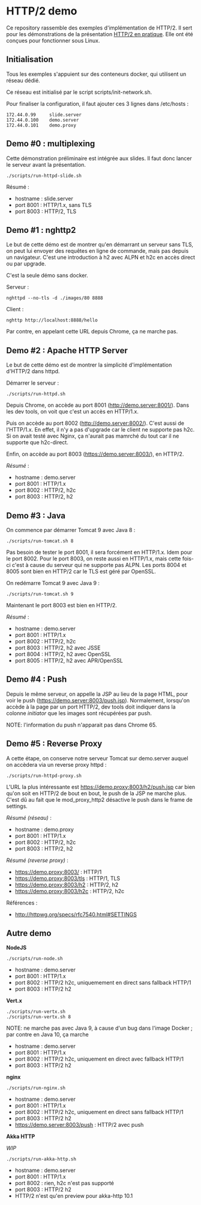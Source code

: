 # HTTP/2 demo

Ce repository rassemble des exemples d'implémentation de HTTP/2. 
Il sert pour les démonstrations de la présentation [HTTP/2 en pratique](http://prez.sewatech.fr/http2/).
Elle ont été conçues pour fonctionner sous Linux.

## Initialisation

Tous les exemples s'appuient sur des conteneurs docker, qui utilisent un réseau dédié.

Ce réseau est initialisé par le script scripts/init-network.sh.

Pour finaliser la configuration, il faut ajouter ces 3 lignes dans /etc/hosts :

```
172.44.0.99     slide.server
172.44.0.100    demo.server
172.44.0.101    demo.proxy
```

## Demo #0 : multiplexing

Cette démonstration préliminaire est intégrée aux slides.
Il faut donc lancer le serveur avant la présentation.

```
./scripts/run-httpd-slide.sh
```

Résumé :

* hostname : slide.server
* port 8001 : HTTP/1.x, sans TLS
* port 8003 : HTTP/2, TLS

## Demo #1 : nghttp2

Le but de cette démo est de montrer qu'en démarrant un serveur sans TLS, on peut lui envoyer des requêtes en ligne de commande, mais pas depuis un navigateur.
C'est une introduction à h2 avec ALPN et h2c en accès direct ou par upgrade.

C'est la seule démo sans docker.

Serveur :

```
nghttpd --no-tls -d ./images/80 8888
```

Client :

```
nghttp http://localhost:8888/hello
```

Par contre, en appelant cette URL depuis Chrome, ça ne marche pas.

## Demo #2 : Apache HTTP Server

Le but de cette démo est de montrer la simplicité d'implémentation d'HTTP/2 dans httpd.

Démarrer le serveur :

```
./scripts/run-httpd.sh
```

Depuis Chrome, on accède au port 8001 (http://demo.server:8001/).
Dans les dev tools, on voit que c'est un accès en HTTP/1.x.

Puis on accède au port 8002 (http://demo.server:8002/).
C'est aussi de l'HTTP/1.x.
En effet, il n'y a pas d'upgrade car le client ne supporte pas h2c.
Si on avait testé avec Nginx, ça n'aurait pas mamrché du tout car il ne supporte que h2c-direct.

Enfin, on accède au port 8003 (https://demo.server:8003/), en HTTP/2.

*Résumé* :

* hostname : demo.server
* port 8001 : HTTP/1.x
* port 8002 : HTTP/2, h2c
* port 8003 : HTTP/2, h2

## Demo #3 : Java

On commence par démarrer Tomcat 9 avec Java 8 :

```
./scripts/run-tomcat.sh 8
```

Pas besoin de tester le port 8001, il sera forcément en HTTP/1.x.
Idem pour le port 8002.
Pour le port 8003, on reste aussi en HTTP/1.x, mais cette fois-ci c'est à cause du serveur qui ne supporte pas ALPN.
Les ports 8004 et 8005 sont bien en HTTP/2 car le TLS est géré par OpenSSL.

On redémarre Tomcat 9 avec Java 9 :

```
./scripts/run-tomcat.sh 9
```

Maintenant le port 8003 est bien en HTTP/2.

*Résumé* :

* hostname : demo.server
* port 8001 : HTTP/1.x
* port 8002 : HTTP/2, h2c
* port 8003 : HTTP/2, h2 avec JSSE
* port 8004 : HTTP/2, h2 avec OpenSSL
* port 8005 : HTTP/2, h2 avec APR/OpenSSL

## Demo #4 : Push

Depuis le même serveur, on appelle la JSP au lieu de la page HTML, pour voir le push (https://demo.server:8003/push.jsp).
Normalement, lorsqu'on accède à la page par un port HTTP/2, dev tools doit indiquer dans la colonne _initiator_ que les images sont récupérées par push.

NOTE: l'information du push n'apparait pas dans Chrome 65.

## Demo #5 : Reverse Proxy

A cette étape, on conserve notre serveur Tomcat sur demo.server auquel on accèdera via un reverse proxy httpd :

```
./scripts/run-httpd-proxy.sh
```

L'URL la plus intéressante est https://demo.proxy:8003/h2/push.jsp car bien qu'on soit en HTTP/2 de bout en bout, 
le push de la JSP ne marche plus.
C'est dû au fait que le mod_proxy_http2 désactive le push dans le frame de settings.

*Résumé (réseau)* :

* hostname : demo.proxy
* port 8001 : HTTP/1.x
* port 8002 : HTTP/2, h2c
* port 8003 : HTTP/2, h2

*Résumé (reverse proxy)* :

* https://demo.proxy:8003/ : HTTP/1
* https://demo.proxy:8003/tls : HTTP/1, TLS
* https://demo.proxy:8003/h2 : HTTP/2, h2
* https://demo.proxy:8003/h2c : HTTP/2, h2c

Références :
* http://httpwg.org/specs/rfc7540.html#SETTINGS

## Autre demo

**NodeJS**

```
./scripts/run-node.sh
```

* hostname : demo.server
* port 8001 : HTTP/1.x
* port 8002 : HTTP/2 h2c, uniquemement en direct sans fallback HTTP/1
* port 8003 : HTTP/2 h2

**Vert.x**

```
./scripts/run-vertx.sh
./scripts/run-vertx.sh 8
```

NOTE: ne marche pas avec Java 9, à cause d'un bug dans l'image Docker ; par contre en Java 10, ça marche

* hostname : demo.server
* port 8001 : HTTP/1.x
* port 8002 : HTTP/2 h2c, uniquement en direct avec fallback HTTP/1
* port 8003 : HTTP/2 h2

**nginx**

```
./scripts/run-nginx.sh
```

* hostname : demo.server
* port 8001 : HTTP/1.x
* port 8002 : HTTP/2 h2c, uniquement en direct sans fallback HTTP/1
* port 8003 : HTTP/2 h2
* https://demo.server:8003/push : HTTP/2 avec push

**Akka HTTP**

_WIP_

```
./scripts/run-akka-http.sh
```

* hostname : demo.server
* port 8001 : HTTP/1.x
* port 8002 : rien, h2c n'est pas supporté
* port 8003 : HTTP/2 h2
* HTTP/2 n'est qu'en preview pour akka-http 10.1

